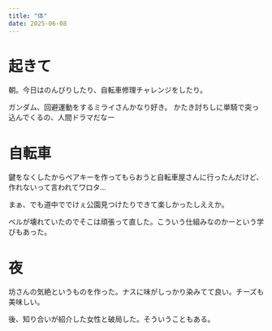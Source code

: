 ```yaml
---
title: "体"
date: 2025-06-08
---
```


# 起きて
朝。今日はのんびりしたり、自転車修理チャレンジをしたり。

ガンダム、回避運動をするミライさんかなり好き。
かたき討ちしに単騎で突っ込んでくるの、人間ドラマだなー

# 自転車
鍵をなくしたからペアキーを作ってもらおうと自転車屋さんに行ったんだけど、作れないって言われてワロタ...

まぁ、でも道中ででけぇ公園見つけたりできて楽しかったしええか。

ベルが壊れていたのでそこは頑張って直した。こういう仕組みなのかーという学びもあった。

# 夜
坊さんの気絶というものを作った。ナスに味がしっかり染みてて良い。チーズも美味しい。

後、知り合いが紹介した女性と破局した。そういうこともある。